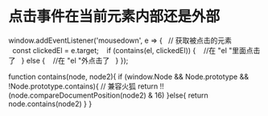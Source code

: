 # 点击事件在当前元素内部还是外部
window.addEventListener('mousedown', e => {
  // 获取被点击的元素
  const clickedEl = e.target;
  
  if (contains(el, clickedEl)) {
   //在 "el "里面点击了
  } else {
   //在 "el "外点击了
  }
});

function contains(node, node2){
  if (window.Node && Node.prototype && !Node.prototype.contains){
    // 兼容火狐
    return !!(node.compareDocumentPosition(node2) & 16)
  }else{
    return node.contains(node2)
  }
}
